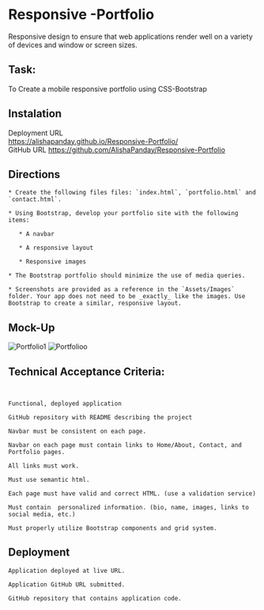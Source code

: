 
#  Responsive -Portfolio
<!--Horizontal line--->
Responsive design to ensure that web applications render well on a variety of devices and window or screen sizes.


## Task:

<!--blockquote-->
To Create a mobile responsive portfolio using CSS-Bootstrap

## Instalation 
<!--Links-->
 Deployment URL
 <br  />
  https://alishapanday.github.io/Responsive-Portfolio/ 
 <br  />
 GitHub URL
 https://github.com/AlishaPanday/Responsive-Portfolio 



## Directions

<!--code block -->
```
* Create the following files files: `index.html`, `portfolio.html` and `contact.html`.

* Using Bootstrap, develop your portfolio site with the following items:

   * A navbar

   * A responsive layout

   * Responsive images

* The Bootstrap portfolio should minimize the use of media queries.

* Screenshots are provided as a reference in the `Assets/Images` folder. Your app does not need to be _exactly_ like the images. Use Bootstrap to create a similar, responsive layout.
```

## Mock-Up

![Portfolio1](https://user-images.githubusercontent.com/72904217/99762779-3c9abe00-2b34-11eb-8627-23960957d286.PNG)
![Portfolioo](https://user-images.githubusercontent.com/72904217/99762797-46242600-2b34-11eb-888b-719ef0bd4e8a.PNG)


## Technical Acceptance Criteria:

<!--code block-->
```


Functional, deployed application

GitHub repository with README describing the project

Navbar must be consistent on each page.

Navbar on each page must contain links to Home/About, Contact, and Portfolio pages.

All links must work.

Must use semantic html.

Each page must have valid and correct HTML. (use a validation service)

Must contain  personalized information. (bio, name, images, links to social media, etc.)

Must properly utilize Bootstrap components and grid system.
```
## Deployment

<!--code block-->
```
Application deployed at live URL.

Application GitHub URL submitted.

GitHub repository that contains application code.

```

